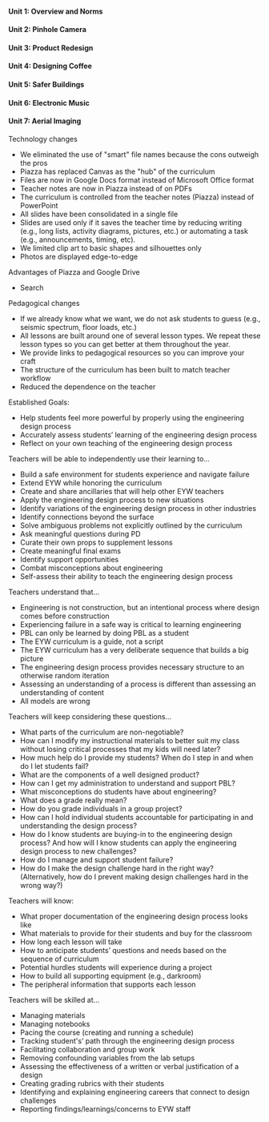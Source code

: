 #### Unit 1: Overview and Norms
#### Unit 2: Pinhole Camera
#### Unit 3: Product Redesign
#### Unit 4: Designing Coffee
#### Unit 5: Safer Buildings
#### Unit 6: Electronic Music
#### Unit 7: Aerial Imaging


Technology changes
* We eliminated the use of "smart" file names because the cons outweigh the pros
* Piazza has replaced Canvas as the "hub" of the curriculum
* Files are now in Google Docs format instead of Microsoft Office format
* Teacher notes are now in Piazza instead of on PDFs
* The curriculum is controlled from the teacher notes (Piazza) instead of PowerPoint
* All slides have been consolidated in a single file
* Slides are used only if it saves the teacher time by reducing writing  (e.g., long lists, activity diagrams, pictures, etc.) or automating a task (e.g., announcements, timing, etc).
* We limited clip art to basic shapes and silhouettes only
* Photos are displayed edge-to-edge
 
Advantages of Piazza and Google Drive
* Search
 
Pedagogical changes
* If we already know what we want, we do not ask students to guess (e.g., seismic spectrum, floor loads, etc.)
* All lessons are built around one of several lesson types.  We repeat these lesson types so you can get better at them throughout the year.
* We provide links to pedagogical resources so you can improve your craft
* The structure of the curriculum has been built to match teacher workflow
* Reduced the dependence on the teacher
 
 
Established Goals:
* Help students feel more powerful by properly using the engineering design process
* Accurately assess students’ learning of the engineering design process
* Reflect on your own teaching of the engineering design process
 
Teachers will be able to independently use their learning to…
* Build a safe environment for students experience and navigate failure
* Extend EYW while honoring the curriculum
* Create and share ancillaries that will help other EYW teachers
* Apply the engineering design process to new situations
* Identify variations of the engineering design process in other industries
* Identify connections beyond the surface
* Solve ambiguous problems not explicitly outlined by the curriculum
* Ask meaningful questions during PD
* Curate their own props to supplement lessons
* Create meaningful final exams
* Identify support opportunities
* Combat misconceptions about engineering
* Self-assess their ability to teach the engineering design process
 
Teachers understand that...
* Engineering is not construction, but an intentional process where design comes before construction
* Experiencing failure in a safe way is critical to learning engineering
* PBL can only be learned by doing PBL as a student
* The EYW curriculum is a guide, not a script
* The EYW curriculum has a very deliberate sequence that builds a big picture
* The engineering design process provides necessary structure to an otherwise random iteration
* Assessing an understanding of a process is different than assessing an understanding of content
* All models are wrong
 
Teachers will keep considering these questions…
* What parts of the curriculum are non-negotiable?
* How can I modify my instructional materials to better suit my class without losing critical processes that my kids will need later?
* How much help do I provide my students?  When do I step in and when do I let students fail?
* What are the components of a well designed product?
* How can I get my administration to understand and support PBL?
* What misconceptions do students have about engineering?
* What does a grade really mean?
* How do you grade individuals in a group project?
* How can I hold individual students accountable for participating in and understanding the design process?
* How do I know students are buying-in to the engineering design process?  And how will I know students can apply the engineering design process to new challenges?
* How do I manage and support student failure?
* How do I make the design challenge hard in the right way? (Alternatively, how do I prevent making design challenges hard in the wrong way?)
 
Teachers will know:
* What proper documentation of the engineering design process looks like
* What materials to provide for their students and buy for the classroom
* How long each lesson will take
* How to anticipate students’ questions and needs based on the sequence of curriculum
* Potential hurdles students will experience during a project
* How to build all supporting equipment (e.g., darkroom)
* The peripheral information that supports each lesson
 
Teachers will be skilled at…
* Managing materials
* Managing notebooks
* Pacing the course (creating and running a schedule)
* Tracking student's’ path through the engineering design process
* Facilitating collaboration and group work
* Removing confounding variables from the lab setups
* Assessing the effectiveness of a written or verbal justification of a design
* Creating grading rubrics with their students
* Identifying and explaining engineering careers that connect to design challenges
* Reporting findings/learnings/concerns to EYW staff
